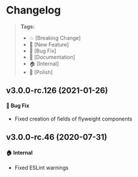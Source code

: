 Changelog
=========

> **Tags:**
> - :boom:       [Breaking Change]
> - :rocket:     [New Feature]
> - :bug:        [Bug Fix]
> - :memo:       [Documentation]
> - :house:      [Internal]
> - :nail_care:  [Polish]

## v3.0.0-rc.126 (2021-01-26)

#### :bug: Bug Fix

* Fixed creation of fields of flyweight components

## v3.0.0-rc.46 (2020-07-31)

#### :house: Internal

* Fixed ESLint warnings
